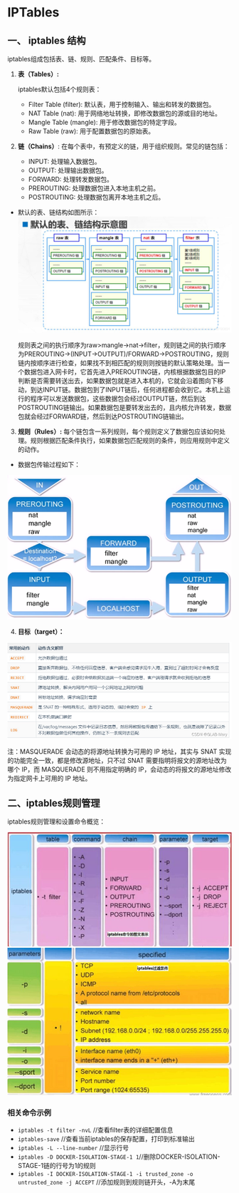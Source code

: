 # **IPTables**

## 一、 iptables 结构
iptables组成包括表、链、规则、匹配条件、目标等。
1. **表（Tables）:**

	iptables默认包括4个规则表：
	- Filter Table (filter): 默认表，用于控制输入、输出和转发的数据包。
	- NAT Table (nat): 用于网络地址转换，即修改数据包的源或目的地址。
	- Mangle Table (mangle): 用于修改数据包的特定字段。
	- Raw Table (raw): 用于配置数据包的原始表。
2. **链（Chains）**:
在每个表中，有预定义的链，用于组织规则。常见的链包括：
	- INPUT: 处理输入数据包。
	- OUTPUT: 处理输出数据包。
	- FORWARD: 处理转发数据包。
	- PREROUTING: 处理数据包进入本地主机之前。
	- POSTROUTING: 处理数据包离开本地主机之后。

- 默认的表、链结构如图所示：
![31cec71e474a104269191154d15626a5.png](../_resources/31cec71e474a104269191154d15626a5.png)

	规则表之间的执行顺序为raw>mangle->nat->filter，规则链之间的执行顺序为PREROUTING->(INPUT->OUTPUT)/FORWARD->POSTROUTING，规则链内按顺序进行检查，如果找不到相匹配的规则则按链的默认策略处理。当一个数据包进入网卡时，它首先进入PREROUTING链，内核根据数据包目的IP判断是否需要转送出去，如果数据包就是进入本机的，它就会沿着图向下移动，到达INPUT链。数据包到了INPUT链后，任何进程都会收到它。本机上运行的程序可以发送数据包，这些数据包会经过OUTPUT链，然后到达POSTROUTING链输出。如果数据包是要转发出去的，且内核允许转发，数据包就会经过FORWARD链，然后到达POSTROUTING链输出。
3. **规则（Rules）:**
每个链包含一系列规则，每个规则定义了数据包应该如何处理。规则根据匹配条件执行，如果数据包匹配规则的条件，则应用规则中定义的动作。

- 数据包传输过程如下：

![de840f99a0dd2bc8cca85adb4af0b440.png](../_resources/de840f99a0dd2bc8cca85adb4af0b440.png)

4. **目标（target）：**

![420287e69c3d0bb1eca37310e3a0748b.png](../_resources/420287e69c3d0bb1eca37310e3a0748b.png)

注：MASQUERADE 会动态的将源地址转换为可用的 IP 地址&#xff0c;其实与 SNAT 实现的功能完全一致&#xff0c;都是修改源地址&#xff0c;只不过 SNAT 需要指明将报文的源地址改为哪个 IP&#xff0c;而 MASQUERADE 则不用指定明确的 IP&#xff0c;会动态的将报文的源地址修改为指定网卡上可用的 IP 地址。</p>  

## 二、iptables规则管理

iptables规则管理和设置命令概览：

![f1d74de27d5ad76f1ee8a565a963247a.png](../_resources/f1d74de27d5ad76f1ee8a565a963247a.png)
![9ba92b0b36f2420fa75470720fa5db14.png](../_resources/9ba92b0b36f2420fa75470720fa5db14.png)

### 相关命令示例
- ``iptables -t filter -nvL`` //查看filter表的详细配置信息
- ``iptables-save`` //查看当前iptables的保存配置，打印到标准输出
- ``iptables -L --line-number`` //显示行号
- ``iptables -D DOCKER-ISOLATION-STAGE-1 1``//删除DOCKER-ISOLATION-STAGE-1链的行号为1的规则
- ``iptables -I DOCKER-ISOLATION-STAGE-1 -i trusted_zone -o untrusted_zone -j ACCEPT`` //添加规则到规则链开头，-A为末尾

